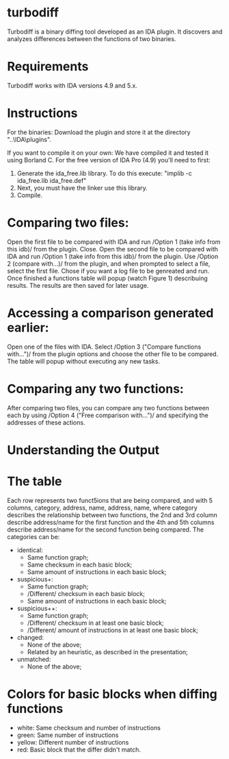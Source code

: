 # turbodiff

Turbodiff is a binary diffing tool developed as an IDA plugin. It discovers and analyzes differences between the functions of two binaries.

# Requirements
Turbodiff works with IDA versions 4.9 and 5.x.

# Instructions
For the binaries:
Download the plugin and store it at the directory "..\IDA\plugins".

If you want to compile it on your own: We have compiled it and tested it using Borland C. For the free version of IDA Pro (4.9) you'll need to first:
1. Generate the ida_free.lib library. To do this execute:
"implib -c ida_free.lib ida_free.def"
2. Next, you must have the linker use this library.
3. Compile.

# Comparing two files:
Open the first file to be compared with IDA and run /Option 1 (take info from this idb)/ from the plugin. Close.
Open the second file to be compared with IDA and run /Option 1 (take info from this idb)/ from the plugin.
Use /Option 2 (compare with...)/ from the plugin, and when prompted to select a file, select the first file. Chose if you want a log file to be genreated and run. Once finished a functions table will popup (watch Figure 1) describuing results. The results are then saved for later usage.
# Accessing a comparison generated earlier:
Open one of the files with IDA. Select /Option 3 ("Compare functions with...")/ from the plugin options and choose the other file to be compared. The table will popup without executing any new tasks.
# Comparing any two functions:
After comparing two files, you can compare any two functions between each by using /Option 4 ("Free comparison with...")/ and specifying the addresses of these actions.
# Understanding the Output
# The table
Each row represents two funct5ions that are being compared, and with 5 columns, category, address, name, address, name, where category describes the relationship between two functions, the 2nd and 3rd column describe address/name for the first function and the 4th and 5th columns describe address/name for the second function being compared. 
The categories can be:

* identical:
  * Same function graph;
  * Same checksum in each basic block;
  * Same amount of instructions in each basic block;
* suspicious+:
  * Same function graph;
  * /Different/ checksum in each basic block;
  * Same amount of instructions in each basic block;
* suspicious++:
  * Same function graph;
  * /Different/ checksum in at least one basic block;
  * /Different/ amount of instructions in at least one basic block;
* changed:
  * None of the above;
  * Related by an heuristic, as described in the presentation;
* unmatched:
  * None of the above;
# Colors for basic blocks when diffing functions
* white: Same checksum and number of instructions
* green: Same number of instructions
* yellow: Different number of instructions
* red: Basic block that the differ didn't match.
 
